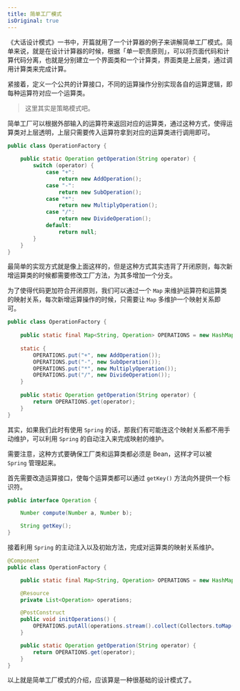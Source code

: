 ```yaml
---
title: 简单工厂模式
isOriginal: true
---
```

《大话设计模式》一书中，开篇就用了一个计算器的例子来讲解简单工厂模式。简单来说，就是在设计计算器的时候，根据「单一职责原则」，可以将页面代码和计算代码分离，也就是分别建立一个界面类和一个计算类，界面类是上层类，通过调用计算类来完成计算。

紧接着，定义一个公共的计算接口，不同的运算操作分别实现各自的运算逻辑，即每种运算符对应一个运算类。

> 这里其实是策略模式吧。

简单工厂可以根据外部输入的运算符来返回对应的运算类，通过这种方式，使得运算类对上层透明，上层只需要传入运算符拿到对应的运算类进行调用即可。

```java
public class OperationFactory {
    
    public static Operation getOperation(String operator) {
        switch (operator) {
            case "+":
                return new AddOperation();
            case "-":
                return new SubOperation();
            case "*":
                return new MultiplyOperation();
            case "/":
                return new DivideOperation();
            default:
                return null;
        }
    }
}
```

最简单的实现方式就是像上面这样的，但是这种方式其实违背了开闭原则，每次新增运算类的时候都需要修改工厂方法，为其多增加一个分支。

为了使得代码更加符合开闭原则，我们可以通过一个 `Map` 来维护运算符和运算类的映射关系，每次新增运算操作的时候，只需要让 `Map` 多维护一个映射关系即可。

```java
public class OperationFactory {
    
    public static final Map<String, Operation> OPERATIONS = new HashMap<>(8);
    
    static {
        OPERATIONS.put("+", new AddOperation());
        OPERATIONS.put("-", new SubOperation());
        OPERATIONS.put("*", new MultiplyOperation());
        OPERATIONS.put("/", new DivideOperation());
    }
    
    public static Operation getOperation(String operator) {
        return OPERATIONS.get(operator);
    }
}
```

其实，如果我们此时有使用 `Spring` 的话，那我们有可能连这个映射关系都不用手动维护，可以利用 `Spring` 的自动注入来完成映射的维护。

需要注意，这种方式要确保工厂类和运算类都必须是 Bean，这样才可以被 `Spring` 管理起来。

首先需要改造运算接口，使每个运算类都可以通过 `getKey()` 方法向外提供一个标识符。

```java
public interface Operation {

    Number compute(Number a, Number b);

    String getKey();
}
```

接着利用 `Spring` 的主动注入以及初始方法，完成对运算类的映射关系维护。

```java
@Component
public class OperationFactory {

    public static final Map<String, Operation> OPERATIONS = new HashMap<>(8);

    @Resource
    private List<Operation> operations;

    @PostConstruct
    public void initOperations() {
        OPERATIONS.putAll(operations.stream().collect(Collectors.toMap(Operation::getKey, Function.identity())));
    }

    public static Operation getOperation(String operator) {
        return OPERATIONS.get(operator);
    }
}
```

以上就是简单工厂模式的介绍，应该算是一种很基础的设计模式了。